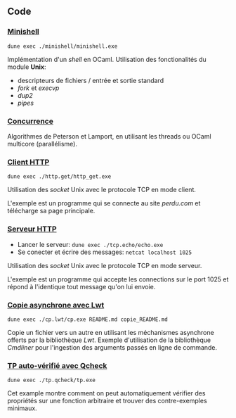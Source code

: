 ## Code

### [Minishell](./minishell)

`dune exec ./minishell/minishell.exe`

Implémentation d'un _shell_ en OCaml. Utilisation des fonctionalités du module **Unix**:

- descripteurs de fichiers / entrée et sortie standard
- _fork_ et _execvp_
- _dup2_
- _pipes_

### [Concurrence](./concurrence)

Algorithmes de Peterson et Lamport, en utilisant les threads ou OCaml multicore (parallélisme).

### [Client HTTP](./http.get)

`dune exec ./http.get/http_get.exe`

Utilisation des _socket_ Unix avec le protocole TCP en mode client.

L'exemple est un programme qui se connecte au site _perdu.com_ et télécharge sa page principale.

### [Serveur HTTP](./tcp.echo/echo.ml)

* Lancer le serveur: `dune exec ./tcp.echo/echo.exe`
* Se conecter et écrire des messages: `netcat localhost 1025`

Utilisation des _socket_ Unix avec le protocole TCP en mode serveur.

L'exemple est un programme qui accepte les connections sur le port 1025 et répond à l'identique
tout message qu'on lui envoie.

### [Copie asynchrone avec Lwt](./cp.lwt/cp.ml)

`dune exec ./cp.lwt/cp.exe README.md copie_README.md`

Copie un fichier vers un autre en utilisant les méchanismes asynchrone offerts par la bibliothèque
_Lwt_. Exemple d'utilisation de la bibliothèque _Cmdliner_ pour l'ingestion des arguments passés en 
ligne de commande.

### [TP auto-vérifié avec Qcheck](./tp.qcheck/tp.ml)

`dune exec ./tp.qcheck/tp.exe`

Cet example montre comment on peut automatiquement vérifier des propriétés sur une fonction arbitraire
et trouver des contre-exemples minimaux.
